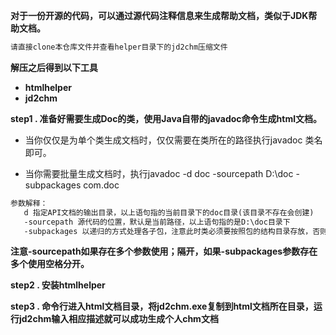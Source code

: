 **对于一份开源的代码，可以通过源代码注释信息来生成帮助文档，类似于JDK帮助文档。**
```xml
请直接clone本仓库文件并查看helper目录下的jd2chm压缩文件
```
**解压之后得到以下工具**
- **htmlhelper**
- **jd2chm**

**step1 . 准备好需要生成Doc的类，使用Java自带的javadoc命令生成html文档。**
- 当你仅仅是为单个类生成文档时，仅仅需要在类所在的路径执行javadoc 类名即可。

- 当你需要批量生成文档时，执行javadoc -d doc -sourcepath D:\doc -subpackages com.doc
```xml
参数解释：
   d 指定API文档的输出目录，以上语句指的当前目录下的doc目录(该目录不存在会创建)
   -sourcepath 源代码的位置，默认是当前路径，以上语句指的是D:\doc目录下
   -subpackages 以递归的方式处理各子包，注意此时类必须要按照包的结构目录存放，否则会创建失败
```
**注意-sourcepath如果存在多个参数使用；隔开，如果-subpackages参数存在多个使用空格分开。**

**step2 . 安装htmlhelper**

   **step3 . 命令行进入html文档目录，将jd2chm.exe复制到html文档所在目录，运行jd2chm输入相应描述就可以成功生成个人chm文档**